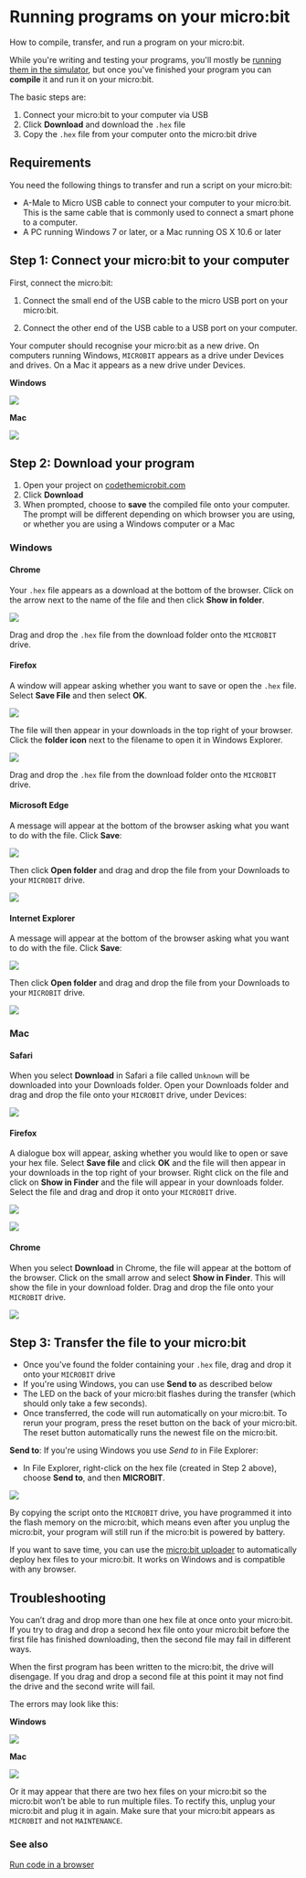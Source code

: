 # Running programs on your micro:bit

How to compile, transfer, and run a program on your micro:bit.

While you're writing and testing your programs, you'll mostly be [running them
in the simulator](/device/simulator), but once you've finished your program you
can **compile** it and run it on your micro:bit.

The basic steps are:

1. Connect your micro:bit to your computer via USB
2. Click **Download** and download the `.hex` file
3. Copy the `.hex` file from your computer onto the micro:bit drive

## Requirements

You need the following things to transfer and run a script on your micro:bit:

* A-Male to Micro USB cable to connect your computer to your micro:bit. This is
    the same cable that is commonly used to connect a smart phone to a computer.
* A PC running Windows 7 or later, or a Mac running OS X 10.6 or later

## Step 1: Connect your micro:bit to your computer

First, connect the micro:bit:

1. Connect the small end of the USB cable to the micro USB port on your micro:bit.

2. Connect the other end of the USB cable to a USB port on your computer.

Your computer should recognise your micro:bit as a new drive. On computers
running Windows, `MICROBIT` appears as a drive under Devices and drives. On a Mac
it appears as a new drive under Devices.

**Windows**

![](/static/mb/device/usb-windows-device.jpg)

**Mac**

![](/static/mb/device/usb-osx-device.png)

## Step 2: Download your program

1. Open your project on [codethemicrobit.com](https://codethemicrobit.com)
2. Click **Download**
3. When prompted, choose to **save** the compiled file onto your computer. The
   prompt will be different depending on which browser you are using, or
   whether you are using a Windows computer or a Mac

### Windows

#### Chrome

Your `.hex` file appears as a download at the bottom of the browser. Click on
the arrow next to the name of the file and then click **Show in folder**.

![](/static/mb/device/usb-windows-chrome.png)

Drag and drop the `.hex` file from the download folder onto the `MICROBIT` drive.

#### Firefox

A window will appear asking whether you want to save or open the `.hex` file.
Select **Save File** and then select **OK**.

![](/static/mb/device/usb-windows-firefox-1.png)

The file will then appear in your downloads in the top right of your browser.
Click the **folder icon** next to the filename to open it in Windows Explorer.

![](/static/mb/device/usb-windows-firefox-2.jpg)

Drag and drop the `.hex` file from the download folder onto the `MICROBIT` drive.

#### Microsoft Edge

A message will appear at the bottom of the browser asking what you want to do
with the file. Click **Save**:

![](/static/mb/device/usb-windows-edge-1.png)

Then click **Open folder** and drag and drop the file from your Downloads to
your `MICROBIT` drive.

![](/static/mb/device/usb-windows-edge-2.png)

#### Internet Explorer

A message will appear at the bottom of the browser asking what you want to do
with the file. Click **Save**:

![](/static/mb/device/usb-windows-ie11-1.png)

Then click **Open folder** and drag and drop the file from your Downloads to
your `MICROBIT` drive.

![](/static/mb/device/usb-windows-ie11-2.png)

### Mac

#### Safari

When you select **Download** in Safari a file called `Unknown` will be
downloaded into your Downloads folder. Open your Downloads folder and drag and
drop the file onto your `MICROBIT` drive, under Devices:

![](/static/mb/device/usb-osx-dnd.png)

#### Firefox

A dialogue box will appear, asking whether you would like to open or save your
hex file. Select **Save file** and click **OK** and the file will then appear in
your downloads in the top right of your browser. Right click on the file and
click on **Show in Finder** and the file will appear in your downloads folder.
Select the file and drag and drop it onto your `MICROBIT` drive.

![](/static/mb/device/usb-osx-firefox-1.png)

![](/static/mb/device/usb-osx-firefox-2.png)

#### Chrome

When you select **Download** in Chrome, the file will appear at the bottom of
the browser. Click on the small arrow and select **Show in Finder**. This will
show the file in your download folder. Drag and drop the file onto your
`MICROBIT` drive.

![](/static/mb/device/usb-osx-chrome.png)

## Step 3: Transfer the file to your micro:bit

* Once you've found the folder containing your `.hex` file, drag and drop it
    onto your `MICROBIT` drive
* If you're using Windows, you can use **Send to** as described below 
* The LED on the back of your micro:bit flashes during the transfer (which 
    should only take a few seconds).
* Once transferred, the code will run automatically on your micro:bit. To rerun
   your program, press the reset button on the back of your micro:bit. The reset 
   button automatically runs the newest file on the micro:bit.

**Send to**: If you're using Windows you use *Send to* in File Explorer:

- In File Explorer, right-click on the hex file (created in Step 2 above), choose **Send to**, and then **MICROBIT**.

![](/static/mb/device/usb-windows-sendto.jpg)

By copying the script onto the `MICROBIT` drive, you have programmed it into the
flash memory on the micro:bit, which means even after you unplug the micro:bit,
your program will still run if the micro:bit is powered by battery.

If you want to save time, you can use the [micro:bit uploader](/uploader) to
automatically deploy hex files to your micro:bit. It works on Windows and is
compatible with any browser.

## Troubleshooting

You can’t drag and drop more than one hex file at once onto your micro:bit. If
you try to drag and drop a second hex file onto your micro:bit  before the first
file has finished downloading, then the second file may fail in different ways.

When the first program has been written to the micro:bit, the drive will
disengage. If you drag and drop a second file at this point it may not find the
drive and the second write will fail.

The errors may look like this:

**Windows**

![](/static/mb/device/usb-windows-copy-file-error.jpg)

**Mac**

![](/static/mb/device/usb-osx-copy-file-error.png)

Or it may appear that there are two hex files on your micro:bit so the micro:bit
won’t be able to run multiple files. To rectify this, unplug your micro:bit and
plug it in again. Make sure that your micro:bit  appears as `MICROBIT` and not
`MAINTENANCE`.

### See also

[Run code in a browser](/device/simulator)

